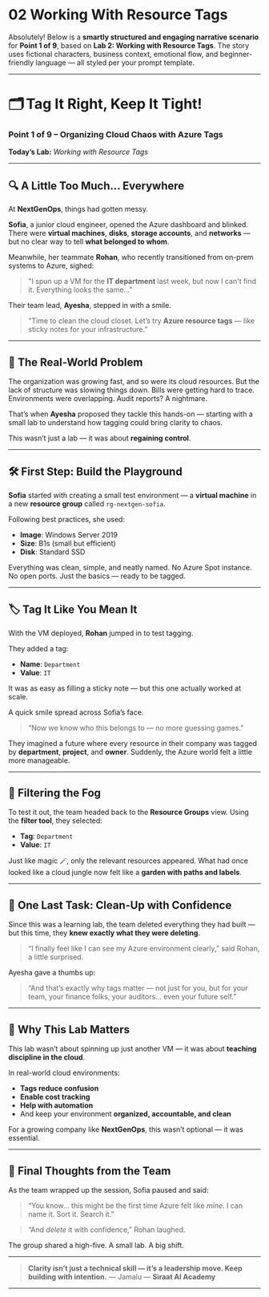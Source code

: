 # 02 Working With Resource Tags

Absolutely! Below is a **smartly structured and engaging narrative scenario** for **Point 1 of 9**, based on **Lab 2: Working with Resource Tags**. The story uses fictional characters, business context, emotional flow, and beginner-friendly language — all styled per your prompt template.

---

# 🗂️ **Tag It Right, Keep It Tight!**

### Point 1 of 9 – Organizing Cloud Chaos with Azure Tags

**Today’s Lab:** *Working with Resource Tags*

---

## 🔍 A Little Too Much... Everywhere

At **NextGenOps**, things had gotten messy.

**Sofia**, a junior cloud engineer, opened the Azure dashboard and blinked. There were **virtual machines**, **disks**, **storage accounts**, and **networks** — but no clear way to tell **what belonged to whom**.

Meanwhile, her teammate **Rohan**, who recently transitioned from on-prem systems to Azure, sighed:

> "I spun up a VM for the **IT department** last week, but now I can't find it. Everything looks the same..."

Their team lead, **Ayesha**, stepped in with a smile.

> "Time to clean the cloud closet. Let’s try **Azure resource tags** — like sticky notes for your infrastructure.”

---

## 💼 The Real-World Problem

The organization was growing fast, and so were its cloud resources. But the lack of structure was slowing things down. Bills were getting hard to trace. Environments were overlapping. Audit reports? A nightmare.

That’s when **Ayesha** proposed they tackle this hands-on — starting with a small lab to understand how tagging could bring clarity to chaos.

This wasn’t just a lab — it was about **regaining control**.

---

## 🛠️ First Step: Build the Playground

**Sofia** started with creating a small test environment — a **virtual machine** in a new **resource group** called `rg-nextgen-sofia`.

Following best practices, she used:

* **Image**: Windows Server 2019
* **Size**: B1s (small but efficient)
* **Disk**: Standard SSD

Everything was clean, simple, and neatly named. No Azure Spot instance. No open ports. Just the basics — ready to be tagged.

---

## 🏷️ Tag It Like You Mean It

With the VM deployed, **Rohan** jumped in to test tagging.

They added a tag:

* **Name**: `Department`
* **Value**: `IT`

It was as easy as filling a sticky note — but this one actually worked at scale.

A quick smile spread across Sofia’s face.

> “Now we know who this belongs to — no more guessing games.”

They imagined a future where every resource in their company was tagged by **department**, **project**, and **owner**. Suddenly, the Azure world felt a little more manageable.

---

## 🔎 Filtering the Fog

To test it out, the team headed back to the **Resource Groups** view. Using the **filter tool**, they selected:

* **Tag**: `Department`
* **Value**: `IT`

Just like magic 🪄, only the relevant resources appeared.
What had once looked like a cloud jungle now felt like a **garden with paths and labels**.

---

## 🧹 One Last Task: Clean-Up with Confidence

Since this was a learning lab, the team deleted everything they had built — but this time, they **knew exactly what they were deleting**.

> “I finally feel like I can see my Azure environment clearly,” said Rohan, a little surprised.

Ayesha gave a thumbs up:

> “And that’s exactly why tags matter — not just for you, but for your team, your finance folks, your auditors… even your future self.”

---

## 🚀 Why This Lab Matters

This lab wasn’t about spinning up just another VM — it was about **teaching discipline in the cloud**.

In real-world cloud environments:

* **Tags reduce confusion**
* **Enable cost tracking**
* **Help with automation**
* And keep your environment **organized, accountable, and clean**

For a growing company like **NextGenOps**, this wasn’t optional — it was essential.

---

## 📣 Final Thoughts from the Team

As the team wrapped up the session, Sofia paused and said:

> “You know… this might be the first time Azure felt like *mine*. I can name it. Sort it. Search it.”

> “And *delete* it with confidence,” Rohan laughed.

The group shared a high-five.
A small lab. A big shift.

---

> **Clarity isn’t just a technical skill — it’s a leadership move. Keep building with intention.**
> — Jamalu
> — **Siraat AI Academy**

---


